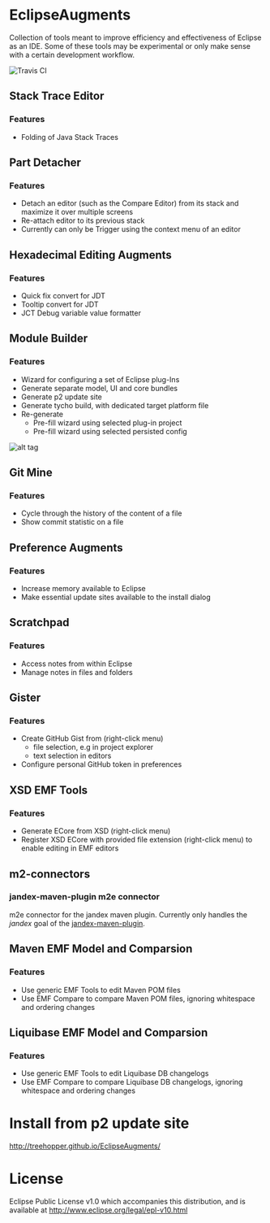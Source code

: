 EclipseAugments
===================
Collection of tools meant to improve efficiency and effectiveness of Eclipse as an IDE. Some of these tools may be experimental or only make sense with a certain development workflow.

![Travis CI](https://api.travis-ci.org/Treehopper/EclipseAugments.svg "Build Status")


## Stack Trace Editor
### Features
* Folding of Java Stack Traces

## Part Detacher
### Features
* Detach an editor (such as the Compare Editor) from its stack and maximize it over multiple screens
* Re-attach editor to its previous stack
* Currently can only be Trigger using the context menu of an editor

## Hexadecimal Editing Augments
### Features
* Quick fix convert for JDT
* Tooltip convert for JDT
* JCT Debug variable value formatter

## Module Builder
### Features
* Wizard for configuring a set of Eclipse plug-Ins
* Generate separate model, UI and core bundles
* Generate p2 update site
* Generate tycho build, with dedicated target platform file
* Re-generate
    - Pre-fill wizard using selected plug-in project
    - Pre-fill wizard using selected persisted config

![alt tag](https://cloud.githubusercontent.com/assets/498968/14920455/09825276-0e2e-11e6-8cc9-5bcb4898ebb4.png)

## Git Mine
### Features
* Cycle through the history of the content of a file
* Show commit statistic on a file

## Preference Augments
### Features
* Increase memory available to Eclipse
* Make essential update sites available to the install dialog

## Scratchpad
### Features
* Access notes from within Eclipse
* Manage notes in files and folders

## Gister
### Features
* Create GitHub Gist from (right-click menu)
    - file selection, e.g in project explorer
    - text selection in editors
* Configure personal GitHub token in preferences

## XSD EMF Tools
### Features
* Generate ECore from XSD (right-click menu)
* Register XSD ECore with provided file extension (right-click menu) to enable editing in EMF editors

## m2-connectors
### jandex-maven-plugin m2e connector
m2e connector for the jandex maven plugin. Currently only handles the _jandex_ goal of the [jandex-maven-plugin](https://github.com/wildfly/jandex-maven-plugin).

## Maven EMF Model and Comparsion
### Features
* Use generic EMF Tools to edit Maven POM files
* Use EMF Compare to compare Maven POM files, ignoring whitespace and ordering changes

## Liquibase EMF Model and Comparsion
### Features
* Use generic EMF Tools to edit Liquibase DB changelogs
* Use EMF Compare to compare Liquibase DB changelogs, ignoring whitespace and ordering changes

Install from p2 update site
===================
http://treehopper.github.io/EclipseAugments/


License
===================
Eclipse Public License v1.0 which accompanies this distribution, and is available at http://www.eclipse.org/legal/epl-v10.html

